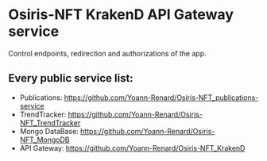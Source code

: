 # Osiris-NFT KrakenD API Gateway service
Control endpoints, redirection and authorizations of the app.

## Every public service list:
-   Publications: https://github.com/Yoann-Renard/Osiris-NFT_publications-service
-   TrendTracker: https://github.com/Yoann-Renard/Osiris-NFT_TrendTracker
-   Mongo DataBase: https://github.com/Yoann-Renard/Osiris-NFT_MongoDB
-   API Gateway: https://github.com/Yoann-Renard/Osiris-NFT_KrakenD
